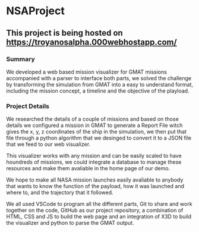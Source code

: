 # NSAProject

## This project is being hosted on https://troyanosalpha.000webhostapp.com/

### Summary

We developed a web based mission visualizer for GMAT missions accompanied with a parser to interface both parts, we solved the challenge by transforming the simulation from GMAT into a easy to understand format, including the mission concept, a timeline and the objective of the playload.

### Project Details

We researched the details of a couple of missions and based on those details we configured a mission in GMAT to generate a Report File witch gives the x, y, z coordinates of the ship in the simulation, we then put that file through a python algorithm that we desinged to convert it to a JSON file that we feed to our web visualizer.

This visualizer works with any mission and can be easily scaled to have houndreds of missions, we could integrate a database to manage these resources and make them avaliable in the home page of our demo.

We hope to make all NASA mission launches easily avaliable to anybody that wants to know the function of the payload, how it was launched and where to, and the trajectory that it followed.

We all used VSCode to program all the different parts, Git to share and work together on the code, GitHub as our project repository, a combination of HTML, CSS and JS to build the web page and an integration of X3D to build the visualizer and python to parse the GMAT output.
